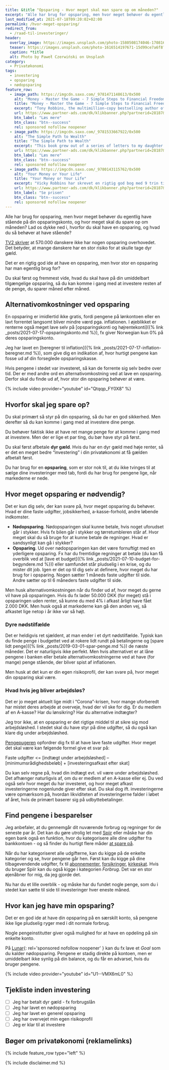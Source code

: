 ```yaml
---
title: &title "Opsparing - Hvor meget skal man spare op om måneden?"
excerpt: "Alle har brug for opsparing, men hvor meget behøver du egentlig have stående, og hvor meget skal du spare op om måneden? Her får du svaret!"
last_modified_at: 2021-07-18T09:20:02+02:00
permalink: /hvor-meget-opsparing/
redirect_from:
  - /raad-til-investeringer/
header:
  overlay_image: https://images.unsplash.com/photo-1580508174046-170816f65662?ixlib=rb-1.2.1&ixid=eyJhcHBfaWQiOjEyMDd9&auto=format&fit=crop&w=1500&q=80
  teaser: https://images.unsplash.com/photo-1616514197671-15d99ce7a6f8?ixid=MnwxMjA3fDB8MHxwaG90by1wYWdlfHx8fGVufDB8fHx8&ixlib=rb-1.2.1&auto=format&fit=crop&w=400&q=80
  caption: *title
  alt: Photo by Paweł Czerwiński on Unsplash
category:
  - Privatøkonomi
tags:
  - investering
  - opsparing
  - nødopsparing
feature_row:
  - image_path: https://imgcdn.saxo.com/_9781471148613/0x500
    alt: "Money - Master the Game - 7 Simple Steps to Financial Freedom"
    title: "Money - Master the Game - 7 Simple Steps to Financial Freedom"
    excerpt: "Tony Robbins, the multimillion-copy bestselling author of Awaken the Giant Within and Unlimited Power has created a 7-step blueprint for securing financial freedom. Based on extensive research and one-on-one interviews with more than 50 of the most legendary financial experts in the world - from Carl Icahn, to Warren Buffett, to Jack Bogle and Steve Forbes."
    url: https://www.partner-ads.com/dk/klikbanner.php?partnerid=28187&bannerid=43264&htmlurl=https://www.saxo.com/dk/money-master-the-game_tony-robbins_paperback_9781471148613
    btn_label: "Læs mere"
    btn_class: "btn--success"
    rel: sponsored nofollow noopener
  - image_path: https://imgcdn.saxo.com/_9781533667922/0x500
    alt: "The Simple Path to Wealth"
    title: "The Simple Path to Wealth"
    excerpt: "This book grew out of a series of letters to my daughter concerning various things-mostly about money and investing-she was not yet quite ready to hear. Since money is the single most powerful tool we have for navigating this complex world we've created, understanding it is critical."
    url: https://www.partner-ads.com/dk/klikbanner.php?partnerid=28187&bannerid=43264&htmlurl=https://www.saxo.com/dk/the-simple-path-to-wealth_j-l-collins_paperback_9781533667922
    btn_label: "Læs mere"
    btn_class: "btn--success"
    rel: sponsored nofollow noopener
  - image_path: https://imgcdn.saxo.com/_9780143115762/0x500
    alt: "Your Money or Your Life"
    title: "Your Money or Your Life"
    excerpt: "Vicky Robbins har skrevet en rigtig god bog med 9 trin til at ændre dit syn på benge, så du kan opnå finansiel frihed. Denne bog er helt essentiel for at forstå, hvordan du kan blive bedre til at håndtere dine penge. Jeg har selv været rigtig inspireret af den."
    url: https://www.partner-ads.com/dk/klikbanner.php?partnerid=28187&bannerid=43264&htmlurl=https://www.saxo.com/dk/your-money-or-your-life_vicki-robin_paperback_9780143115762
    btn_label: "Se prisen"
    btn_class: "btn--success"
    rel: sponsored nofollow noopener
---
```


Alle har brug for opsparing, men hvor meget behøver du egentlig have stående på din opsparingskonto, og hvor meget skal du spare op om måneden? Lad os dykke ned i, hvorfor du skal have en opsparing, og hvad du så behøver at have stående?

[TV2 skriver](https://nyheder.tv2.dk/penge/2017-04-21-570000-voksne-danskere-har-ingen-opsparing-saa-meget-boer-du-have-paa-kistebunden) at 570.000 danskere ikke har nogen opsparing overhovedet. Det betyder, at mange danskere har en stor risiko for at skulle tage dyr gæld.

Det er en rigtig god ide at have en opsparing, men hvor stor en opsparing har man egentlig brug for?

Du skal først og fremmest vide, hvad du skal have på din umiddelbart tilgængelige opsparing, så du kan komme i gang med at investere resten af de penge, du sparer måned efter måned.

## Alternativomkostninger ved opsparing

En opsparing er imidlertid ikke gratis, fordi pengene på lønkontoen eller en lavt forrentet langsomt bliver mindre værd pga. inflationen. I øjeblikket er renterne også meget lave selv på [opsparingskonti og højrentekonti]({% link _posts/2021-07-17-opsparingskonto.md %}), fx giver Norwegian kun 0% på deres opsparingskonto.

Jeg har lavet en [beregner til inflation]({% link _posts/2021-07-17-inflation-beregner.md %}), som give dig en indikation af, hvor hurtigt pengene kan fosse ud af din forseglede opsparingskasse.

Hvis pengene i stedet var investeret, så kan de forrente sig selv bedre over tid. Der er med andre ord en alternativomkostning ved at lave en opsparing. Derfor skal du finde ud af, hvor stor din opsparing behøver at være.

{% include video provider="youtube" id="Qtqqp_FY0X8" %}

## Hvorfor skal jeg spare op?

Du skal primært så styr på din opsparing, så du har en god sikkerhed. Men derefter så du kan komme i gang med at investere dine penge.

Du behøver faktisk ikke at have ret mange penge for at komme i gang med at investere. Men der er lige et par ting, du bør have styr på først.

Du skal først afbetale **dyr gæld**. Hvis du har en dyr gæld med høje renter, så er det en meget bedre “investering” i din privatøkonomi at få gælden afbetalt først.

Du har brug for en **opsparing**, som er stor nok til, at du ikke tvinges til at sælge dine investeringer med tab, fordi du har brug for pengene lige, når markederne er nede.

## Hvor meget opsparing er nødvendig?

Det er kun dig selv, der kan svare på, hvor meget opsparing du behøver. Hvad er dine faste udgifter, jobsikkerhed, a-kasse-forhold, andre løbende indkomster.

- **Nødopsparing**. Nødopsparingen skal kunne betale, hvis noget uforudset går i stykker. Hvis fx bilen går i stykker og tørretumbleren står af. Hvor meget skal du så bruge for at kunne betale de regninger. Hvad er sandsynligt kan gå i stykker?
- **Opsparing**. Ud over nødopsparingen kan det være fornuftigt med en yderligere opsparing. Fx har du fremtidige regninger at betale (du kan få overblik ved at [lave et budget]({% link _posts/2021-07-10-budget-for-begyndere.md %})) eller samfundet står pludselig i en krise, og du mister dit job. Igen er det op til dig selv at definere, hvor meget du har brug for i opsparing. Nogen sætter 1 måneds faste udgifter til side. Andre sætter op til 6 måneders faste udgifter til side.

Men husk alternativomkostningen når du finder ud af, hvor meget du gerne vil have på opsparingen. Hvis du fx lader 50.000 DKK (for meget) stå i opsparingen uden renter, så kunne du med 4% i afkast årligt have fået 2.000 DKK. Men husk også at markederne kan gå den anden vej, så afkastet lige netop i år ikke var så højt.

### Dyre nødstilfælde

Det er heldigvis ret sjældent, at man ender i et dyrt nødstilfælde. Typisk kan du finde penge i budgettet ved at rokere lidt rundt på betalingerne og [spare lidt penge]({% link _posts/2019-03-01-spar-penge.md %}) de næste måneder. Det er naturligvis ikke perfekt. Men hvis alternativet er at låne pengene i banken eller betale alternativomkostningerne ved at have (for mange) penge stående, der bliver spist af inflationen.

Men husk at det kun er din egen risikoprofil, der kan svare på, hvor meget din opsparing skal være.

### Hvad hvis jeg bliver arbejdsløs?

Det er jo meget aktuelt lige midt i “Corona”-krisen, hvor mange uforberedt har mistet deres arbejde at overveje, hvad der vil ske for dig. Er du medlem af en A-kasse? Har du lønsikring? Har du alternative indtægter?

Jeg tror ikke, at en opsparing er det rigtige middel til at sikre sig mod arbejdsløshed. I stedet skal du have styr på dine udgifter, så du også kan klare dig under arbejdsløshed.

[Pengepugeren](https://pengepugeren.dk/2014/01/hvor-meget-skal-jeg-have-opsparet-til-et-noedstilfaelde/) opfordrer dig fx til at have lave faste udgifter. Hvor meget det skal være kan følgende formel give et svar på:

Faste udgifter <= [indtægt under arbejdsløshed] – [minimumsrådighedsbeløb] + [investeringsafkast efter skat]

Du kan selv regne på, hvad din indtægt evt. vil være under arbejdsløshed. Det afhænger naturligvis af, om du er medlem af en A-kasse eller ej. Du ved også selv hvor meget du har investeret, og hvor meget afkast investeringerne nogenlunde giver efter skat. Du skal dog ift. investeringerne være opmærksom på, hvordan likviditeten af investeringerne falder i løbet af året, hvis de primært baserer sig på udbyttebetalinger.

## Find pengene i besparelser

Jeg anbefaler, at du gennemgår dit nuværende forbrug og regninger for de seneste par år. Det kan du gøre utrolig let med [Spiir](/go/spiir/) eller måske har din egen bank også en funktion, hvor du kategorisere alle dine udgifter fra bankkontoen - og så finder du hurtigt flere måder [at spare på](/spar-penge/).

Når du har kategoriseret alle udgifterne, kan du kigge på de enkelte kategorier og se, hvor pengene går hen. Først kan du kigge på dine tilbagevendende udgifter, fx til [abonnementer](/online-services/), [forsikringer](/forsikringer/), [kirkeskat](/kirkeskat/). Hvis du bruger Spiir kan du også kigge i kategorien _Forbrug_. Det var en stor øjenåbner for mig, da jeg gjorde det.

Nu har du et lille overblik - og måske har du fundet nogle penge, som du i stedet kan sætte til side til investeringer hver eneste måned.

## Hvor kan jeg have min opsparing?

Det er en god ide at have din opsparing på en særskilt konto, så pengene ikke lige pludselig ryger med i dit normale forbrug.

Nogle pengeinstitutter giver også mulighed for at have en opdeling på sin enkelte konto.

På [Lunar](/go/lunar/){: rel='sponsored nofollow noopener' } kan du fx lave et _Goal_ som du kalder nødopsparing. Pengene er stadig direkte på kontoen, men er umiddelbart ikke synlig på din balance, og du får en advarsel, hvis du bruger pengene.

{% include video provider="youtube" id="U1--VMX6mL0" %}

## Tjekliste inden investering

- [ ] Jeg har betalt dyr gæld - fx forbrugslån
- [ ] Jeg har lavet en nødopsparing
- [ ] Jeg har lavet en generel opsparing
- [ ] Jeg har overvejet min egen risikoprofil
- [ ] Jeg er klar til at investere

## Bøger om privatøkonomi (reklamelinks)

{% include feature_row type="left" %}

{% include disclaimer.md %}
